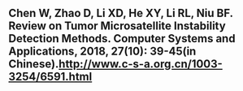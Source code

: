 ## Chen W, Zhao D, Li XD, He XY, Li RL, Niu BF. Review on Tumor Microsatellite Instability Detection Methods. Computer Systems and Applications, 2018, 27(10): 39-45(in Chinese).http://www.c-s-a.org.cn/1003-3254/6591.html

